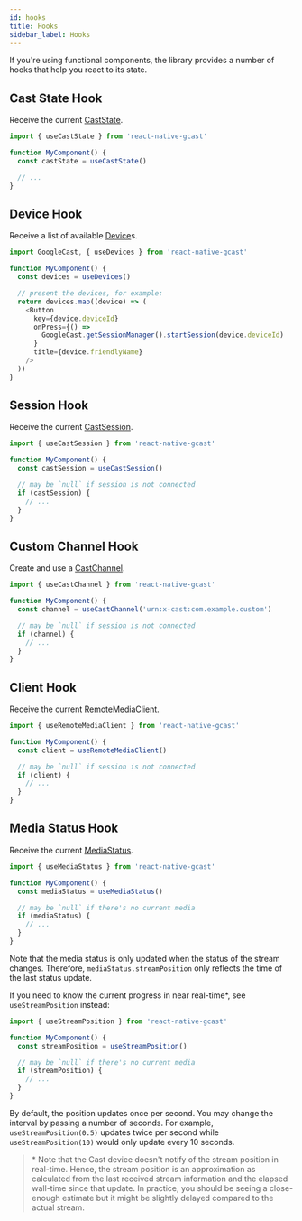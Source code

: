 ```yaml
---
id: hooks
title: Hooks
sidebar_label: Hooks
---
```


If you're using functional components, the library provides a number of hooks that help you react to its state.

## Cast State Hook

Receive the current [CastState](../api/enums/caststate).

```js
import { useCastState } from 'react-native-gcast'

function MyComponent() {
  const castState = useCastState()

  // ...
}
```

## Device Hook

Receive a list of available [Device](../api/interfaces/device)s.

```js
import GoogleCast, { useDevices } from 'react-native-gcast'

function MyComponent() {
  const devices = useDevices()

  // present the devices, for example:
  return devices.map((device) => (
    <Button
      key={device.deviceId}
      onPress={() =>
        GoogleCast.getSessionManager().startSession(device.deviceId)
      }
      title={device.friendlyName}
    />
  ))
}
```

## Session Hook

Receive the current [CastSession](../api/classes/castsession).

```js
import { useCastSession } from 'react-native-gcast'

function MyComponent() {
  const castSession = useCastSession()

  // may be `null` if session is not connected
  if (castSession) {
    // ...
  }
}
```

## Custom Channel Hook

Create and use a [CastChannel](../api/classes/castchannel).

```js
import { useCastChannel } from 'react-native-gcast'

function MyComponent() {
  const channel = useCastChannel('urn:x-cast:com.example.custom')

  // may be `null` if session is not connected
  if (channel) {
    // ...
  }
}
```

## Client Hook

Receive the current [RemoteMediaClient](../api/classes/remotemediaclient).

```js
import { useRemoteMediaClient } from 'react-native-gcast'

function MyComponent() {
  const client = useRemoteMediaClient()

  // may be `null` if session is not connected
  if (client) {
    // ...
  }
}
```

## Media Status Hook

Receive the current [MediaStatus](../api/interfaces/mediastatus).

```js
import { useMediaStatus } from 'react-native-gcast'

function MyComponent() {
  const mediaStatus = useMediaStatus()

  // may be `null` if there's no current media
  if (mediaStatus) {
    // ...
  }
}
```

Note that the media status is only updated when the status of the stream changes. Therefore, `mediaStatus.streamPosition` only reflects the time of the last status update.

If you need to know the current progress in near real-time\*, see `useStreamPosition` instead:

```js
import { useStreamPosition } from 'react-native-gcast'

function MyComponent() {
  const streamPosition = useStreamPosition()

  // may be `null` if there's no current media
  if (streamPosition) {
    // ...
  }
}
```

By default, the position updates once per second. You may change the interval by passing a number of seconds. For example, `useStreamPosition(0.5)` updates twice per second while `useStreamPosition(10)` would only update every 10 seconds.

> \* Note that the Cast device doesn't notify of the stream position in real-time. Hence, the stream position is an approximation as calculated from the last received stream information and the elapsed wall-time since that update. In practice, you should be seeing a close-enough estimate but it might be slightly delayed compared to the actual stream.

